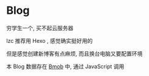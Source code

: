 # Blog

穷学生一个, 买不起云服务器

lzc 推荐用 Hexo , 感觉确实挺好用的

但是感觉创建新博客有点麻烦, 而且换台电脑又要配置环境

本 Blog 数据存在 <a href="https://www.bmob.cn/">Bmob</a> 中, 通过 JavaScript 调用
